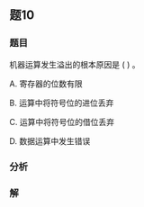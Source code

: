 ## 题10
### 题目
机器运算发生溢出的根本原因是 ( ) 。

A. 寄存器的位数有限

B. 运算中将符号位的进位丢弃

C. 运算中将符号位的借位丢弃

D. 数据运算中发生错误
### 分析

### 解